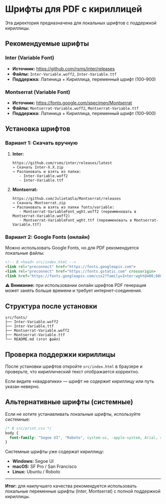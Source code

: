 # Шрифты для PDF с кириллицей

Эта директория предназначена для локальных шрифтов с поддержкой кириллицы.

## Рекомендуемые шрифты

### Inter (Variable Font)
- **Источник:** https://github.com/rsms/inter/releases
- **Файлы:** `Inter-Variable.woff2`, `Inter-Variable.ttf`
- **Поддержка:** Латиница + Кириллица, переменный шрифт (100–900)

### Montserrat (Variable Font)
- **Источник:** https://fonts.google.com/specimen/Montserrat
- **Файлы:** `Montserrat-Variable.woff2`, `Montserrat-Variable.ttf`
- **Поддержка:** Латиница + Кириллица, переменный шрифт (100–900)

## Установка шрифтов

### Вариант 1: Скачать вручную

1. **Inter:**
   ```
   https://github.com/rsms/inter/releases/latest
   → Скачать Inter-X.X.zip
   → Распаковать и взять из папки:
      - Inter-Variable.woff2
      - Inter-Variable.ttf
   ```

2. **Montserrat:**
   ```
   https://github.com/JulietaUla/Montserrat/releases
   → Скачать Montserrat.zip
   → Распаковать и взять из папки fonts/variable:
      - Montserrat-VariableFont_wght.woff2 (переименовать в Montserrat-Variable.woff2)
      - Montserrat-VariableFont_wght.ttf (переименовать в Montserrat-Variable.ttf)
   ```

### Вариант 2: Google Fonts (онлайн)

Можно использовать Google Fonts, но для PDF рекомендуется локальные файлы:

```html
<!-- В <head> src/index.html -->
<link rel="preconnect" href="https://fonts.googleapis.com">
<link rel="preconnect" href="https://fonts.gstatic.com" crossorigin>
<link href="https://fonts.googleapis.com/css2?family=Inter:wght@400;600;700&family=Montserrat:wght@400;600;700&display=swap" rel="stylesheet">
```

⚠️ **Внимание:** при использовании онлайн шрифтов PDF генерация может занять больше времени и требует интернет-соединения.

## Структура после установки

```
src/fonts/
├── Inter-Variable.woff2
├── Inter-Variable.ttf
├── Montserrat-Variable.woff2
├── Montserrat-Variable.ttf
└── README.md (этот файл)
```

## Проверка поддержки кириллицы

После установки шрифтов откройте `src/index.html` в браузере и проверьте, что кириллический текст отображается корректно.

Если видите «квадратики» — шрифт не содержит кириллицу или путь указан неверно.

## Альтернативные шрифты (системные)

Если не хотите устанавливать локальные шрифты, используйте системные:

```css
/* В src/print.css */
body {
  font-family: "Segoe UI", "Roboto", system-ui, -apple-system, Arial, sans-serif;
}
```

Системные шрифты уже содержат кириллицу:
- **Windows:** Segoe UI
- **macOS:** SF Pro / San Francisco
- **Linux:** Ubuntu / Roboto

---

**Итог:** для наилучшего качества рекомендуется использовать локальные переменные шрифты (Inter, Montserrat) с полной поддержкой кириллицы.

